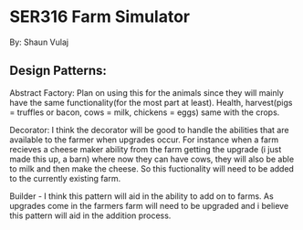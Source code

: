 # SER316 Farm Simulator
By: Shaun Vulaj

## Design Patterns:
Abstract Factory: Plan on using this for the animals since they will mainly have the same functionality(for the most part at least). Health, harvest(pigs = truffles or bacon, cows = milk, chickens = eggs) same with the crops.

Decorator: I think the decorator will be good to handle the abilities that are available to the farmer when upgrades occur. For instance when a farm recieves a cheese maker ability from the farm getting the upgrade (i just made this up, a barn) where now they can have cows, they will also be able to milk and then make the cheese. So this fuctionality will need to be added to the currently existing farm.

Builder - I think this pattern will aid in the ability to add on to farms. As upgrades come in the farmers farm will need to be upgraded and i believe this pattern will aid in the addition process.